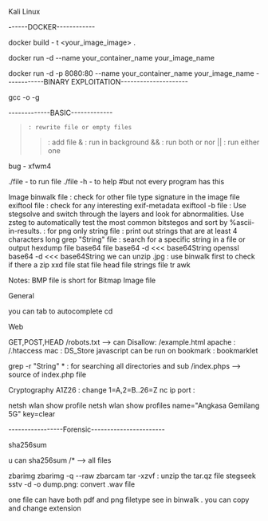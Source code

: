 Kali Linux


------DOCKER------------

docker build - t <your_image_image> .

docker run -d --name your_container_name your_image_name

docker run -d -p 8080:80 --name your_container_name your_image_name
------------BINARY EXPLOITATION---------------------

gcc -o <file> <cfile> -g

-------------BASIC-------------
>     : rewrite file or empty files
>>    : add file
&     : run in background
&&    : run both or nor
||    : run either one

bug - xfwm4

./file - to run file 
./file -h - to help #but not every program has this

Image
binwalk file : check for other file type signature in the image file
exiftool file : check for any interesting exif-metadata
exiftool -b file :
Use stegsolve and switch through the layers and look for abnormalities.
Use zsteg to automatically test the most common bitstegos and sort by %ascii-in-results. : for png only
string file : print out strings that are at least 4 characters long
grep "String" file : search for a specific string in a file or output
hexdump file
base64 file
base64 -d <<< base64String
openssl base64 -d <<< base64String
we can unzip .jpg : use binwalk first to check if there a zip
xxd file
stat file
head file
strings file
tr
awk


Notes:
 BMP file is short for Bitmap Image file 

General 

you can tab to autocomplete cd


Web

GET,POST,HEAD
/robots.txt --> can Disallow: /example.html
apache : /.htaccess
mac : DS_Store
javascript can be run on bookmark : bookmarklet

grep -r "String" * : for searching all directories and sub
/index.phps --> source of index.php file


Cryptography
A1Z26 : change 1=A,2=B..26=Z
nc ip port : 



netsh wlan show profile
netsh wlan show profiles name="Angkasa Gemilang 5G" key=clear

-----------------Forensic-----------------------

sha256sum <files>

u can sha256sum <directory>/* --> all files

zbarimg <files>
zbarimg -q --raw <files>
zbarcam
tar -xzvf : unzip the tar.qz file
stegseek
sstv -d <file> -o dump.png: convert .wav file

one file can have both pdf and png filetype see in binwalk . you can copy and change extension
